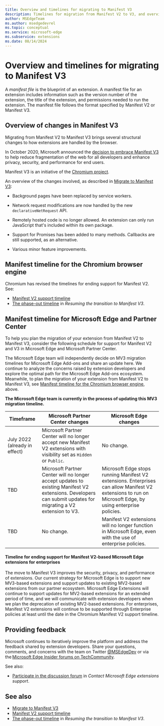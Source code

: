 ```yaml
---
title: Overview and timelines for migrating to Manifest V3
description: Timelines for migration from Manifest V2 to V3, and overview of V3, which reduces fragmentation of the web for developers and enhances privacy, security, and performance for end users.
author: MSEdgeTeam
ms.author: msedgedevrel
ms.topic: conceptual
ms.service: microsoft-edge
ms.subservice: extensions
ms.date: 08/14/2024
---
```

# Overview and timelines for migrating to Manifest V3

A _manifest file_ is the blueprint of an extension.  A manifest file for an extension includes information such as the version number of the extension, the title of the extension, and permissions needed to run the extension.  The manifest file follows the format specified by Manifest V2 or Manifest V3.


<!-- ====================================================================== -->
## Overview of changes in Manifest V3

Migrating from Manifest V2 to Manifest V3 brings several structural changes to how extensions are handled by the browser.

In October 2020, Microsoft announced the [decision to embrace Manifest V3](https://blogs.windows.com/msedgedev/2020/10/14/extension-manifest-chromium-edge/) to help reduce fragmentation of the web for all developers and enhance privacy, security, and performance for end users.

Manifest V3 is an initiative of the [Chromium project](https://www.chromium.org/Home/).

An overview of the changes involved, as described in [Migrate to Manifest V3](https://developer.chrome.com/docs/extensions/develop/migrate):

* Background pages have been replaced by service workers.

* Network request modifications are now handled by the new `declarativeNetRequest` API.

* Remotely hosted code is no longer allowed.  An extension can only run JavaScript that's included within its own package.

* Support for Promises has been added to many methods.  Callbacks are still supported, as an alternative.

* Various minor feature improvements.


<!-- ====================================================================== -->
## Manifest timeline for the Chromium browser engine

Chromium has revised the timelines for ending support for Manifest V2.<!-- todo: add "in/for Chrome"? -->  See:

* [Manifest V2 support timeline](https://developer.chrome.com/docs/extensions/develop/migrate/mv2-deprecation-timeline)
* [The phase-out timeline](https://developer.chrome.com/blog/resuming-the-transition-to-mv3#the_phase-out_timeline) in _Resuming the transition to Manifest V3_.


<!-- ====================================================================== -->
## Manifest timeline for Microsoft Edge and Partner Center
<!-- todo: condense this h2 section a lot -->

To help you plan the migration of your extension from Manifest V2 to Manifest V3, consider the following schedule for support for Manifest V2 and V3 in Microsoft Edge and Microsoft Partner Center.

The Microsoft Edge team will independently decide on MV3 migration timelines for Microsoft Edge Add-ons and share an update here.<!-- todo: revise wording in this h2 section? -->  We continue to analyze the concerns raised by extension developers and explore the optimal path for the Microsoft Edge Add-ons ecosystem.  Meanwhile, to plan the migration of your extension from Manifest V2 to Manifest V3, see [Manifest timeline for the Chromium browser engine](#manifest-timeline-for-the-chromium-browser-engine), above.


**The Microsoft Edge team is currently in the process of updating this MV3 migration timeline.**

| Timeframe | Microsoft Partner Center changes | Microsoft Edge changes |
|--- |--- |--- |
| July 2022 (already in effect) | Microsoft Partner Center will no longer accept new Manifest V2 extensions with visibility set as `Hidden` or `Public`. | No change. |
| TBD | Microsoft Partner Center will no longer accept updates to existing Manifest V2 extensions. Developers can submit updates for migrating a V2 extension to V3. | Microsoft Edge stops running Manifest V2 extensions. Enterprises can allow Manifest V2 extensions to run on Microsoft Edge, by using enterprise policies. |
| TBD | No change. | Manifest V2 extensions will no longer function in Microsoft Edge, even with the use of enterprise policies. |

<!-- todo: at TBDs, add "see below"?  or, replace right-hand cell content by the main point that's below? -->


<!-- ------------------------------ -->
#### Timeline for ending support for Manifest V2-based Microsoft Edge extensions for enterprises

<!-- todo: orig draft wording, for reference:
about MV2 TimeLine for Enterprise:
 
We see the move to MV3 as a change in the positive direction to improve security, privacy and performance of extensions.
Our current strategy is to honour any new mv3 extensions from our partner ecosystem and any updates to existing mv2 extensions.
At the same time, we will continue updates for MV2 extensions for an extended period of time and will communicate once we plan deprecation of existing mv2 extensions.
For enterprises, Manifest V2 extensions will continue to be supported through Enterprise policies at least until the date in the Chromium Manifest V2 support timeline.
-->

The move to Manifest V3 improves the security, privacy, and performance of extensions.<!-- todo: delete sentence about MV3, b/c off-topic for this "MV2" section -->
Our current strategy for Microsoft Edge is to support new MV3-based extensions and support updates to existing MV2-based extensions from our partner ecosystem.<!-- todo: delete sentence b/c the mv3 point is off-topic for this "MV2" section, & the mv2 point is redundant w/ next, clearer sentence --><!-- todo: delete "from our partner ecosystem" b/c it's undefined & redundant or superfluous; not needed: can there exist any existing MV2-based extensions that are not from our partner ecosystem? -->
Microsoft Edge Extensions will continue to support updates for MV2-based extensions for an extended period of time, and we will communicate with extension developers when we plan the deprecation of existing MV2-based extensions.<!-- todo: move this sentence to be first -->
For enterprises, Manifest V2 extensions will continue to be supported through Enterprise policies at least until the date in the Chromium Manifest V2 support timeline.<!-- todo: revise phrase "at least ... timeline" -->

<!-- todo: delete almost all instances of "we", "our", "us", per https://learn.microsoft.com/en-us/style-guide/a-z-word-list-term-collections/w/we -->


<!-- ====================================================================== -->
## Providing feedback

Microsoft continues to iteratively improve the platform and address the feedback shared by extension developers.  Share your questions, comments, and concerns with the team on Twitter [@MSEdgeDev](https://twitter.com/msedgedev/) or via the [Microsoft Edge Insider forums on TechCommunity](https://techcommunity.microsoft.com/t5/articles/manifest-v3-changes-are-now-available-in-microsoft-edge/m-p/1780254).

See also:
* [Participate in the discussion forum](../publish/contact-extensions-team.md#participate-in-the-discussion-forum) in _Contact Microsoft Edge extensions support_.


<!-- ---------------------------------------------------------------------- -->
## See also

* [Migrate to Manifest V3](https://developer.chrome.com/docs/extensions/develop/migrate)
* [Manifest V2 support timeline](https://developer.chrome.com/docs/extensions/develop/migrate/mv2-deprecation-timeline)
* [The phase-out timeline](https://developer.chrome.com/blog/resuming-the-transition-to-mv3#the_phase-out_timeline) in _Resuming the transition to Manifest V3_.
